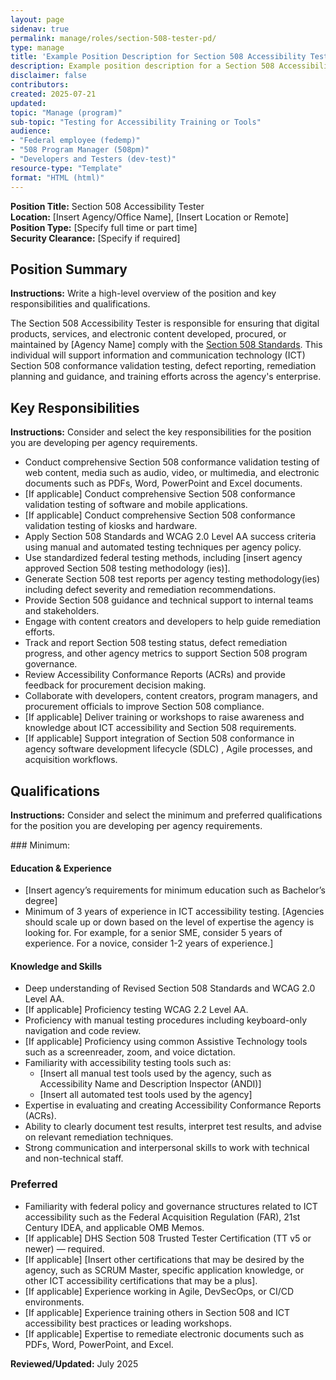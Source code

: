 ```yaml
---
layout: page
sidenav: true
permalink: manage/roles/section-508-tester-pd/
type: manage
title: 'Example Position Description for Section 508 Accessibility Tester'
description: Example position description for a Section 508 Accessibility Tester.
disclaimer: false
contributors: 
created: 2025-07-21
updated: 
topic: "Manage (program)"
sub-topic: "Testing for Accessibility Training or Tools"
audience:
- "Federal employee (fedemp)"
- "508 Program Manager (508pm)"
- "Developers and Testers (dev-test)"
resource-type: "Template"
format: "HTML (html)"
---
```


**Position Title:** Section 508 Accessibility Tester  
**Location:** [Insert Agency/Office Name], [Insert Location or Remote]  
**Position Type:** [Specify full time or part time]  
**Security Clearance:** [Specify if required]

## Position Summary
<div class="border-base radius-lg border-1px padding-1 bg-primary-lighter" style="margin-top: 1.0em;"><p><strong>Instructions:</strong> Write a high-level overview of the position and key responsibilities and qualifications.</p></div>

The Section 508 Accessibility Tester is responsible for ensuring that digital products, services, and electronic content developed, procured, or maintained by [Agency Name] comply with the <a href="https://www.access-board.gov/ict/" target="_blank" class="usa-link--external">Section 508 Standards</a>. This individual will support information and communication technology (ICT) Section 508 conformance validation testing, defect reporting, remediation planning and guidance, and training efforts across the agency's enterprise.

## Key Responsibilities
<div class="border-base radius-lg border-1px padding-1 bg-primary-lighter" style="margin-top: 1.0em;"><p><strong>Instructions:</strong> Consider and select the key responsibilities for the position you are developing per agency requirements.</p></div>

* Conduct comprehensive Section 508 conformance validation testing of web content, media such as audio, video, or multimedia, and electronic documents such as PDFs, Word, PowerPoint and Excel documents.  
* [If applicable] Conduct comprehensive Section 508 conformance validation testing of software and mobile applications.   
* [If applicable] Conduct comprehensive Section 508 conformance validation testing of kiosks and hardware.  
* Apply Section 508 Standards and WCAG 2.0 Level AA success criteria using manual and automated testing techniques per agency policy.  
* Use standardized federal testing methods, including [insert agency approved Section 508 testing methodology (ies)].  
* Generate Section 508 test reports per agency testing methodology(ies) including defect severity and remediation recommendations.  
* Provide Section 508 guidance and technical support to internal teams and stakeholders.  
* Engage with content creators and developers to help guide remediation efforts.  
* Track and report Section 508 testing status, defect remediation progress, and other agency metrics to support Section 508 program governance.  
* Review Accessibility Conformance Reports (ACRs) and provide feedback for procurement decision making.  
* Collaborate with developers, content creators, program managers, and procurement officials to improve Section 508 compliance.  
* [If applicable] Deliver training or workshops to raise awareness and knowledge about ICT accessibility and Section 508 requirements.  
* [If applicable] Support integration of Section 508 conformance in agency software development lifecycle (SDLC) , Agile processes, and acquisition workflows.

## Qualifications
<div class="border-base radius-lg border-1px padding-1 bg-primary-lighter" style="margin-top: 1.0em;"><p><strong>Instructions:</strong> Consider and select the minimum and preferred qualifications for the position you are developing per agency requirements.</p></div>
### Minimum:

#### Education & Experience

* [Insert agency’s requirements for minimum education such as Bachelor’s degree]  
* Minimum of 3 years of experience in ICT accessibility testing. [Agencies should scale up or down based on the level of expertise the agency is looking for. For example, for a senior SME, consider 5 years of experience. For a novice, consider 1-2 years of experience.]

#### Knowledge and Skills

* Deep understanding of Revised Section 508 Standards and WCAG 2.0 Level AA.  
* [If applicable] Proficiency testing WCAG 2.2 Level AA.   
* Proficiency with manual testing procedures including keyboard-only navigation and code review.  
* [If applicable] Proficiency using common Assistive Technology tools such as a screenreader, zoom, and voice dictation.   
* Familiarity with accessibility testing tools such as:  
  * [Insert all manual test tools used by the agency, such as Accessibility Name and Description Inspector (ANDI)]  
  * [Insert all automated test tools used by the agency]  
* Expertise in evaluating and creating Accessibility Conformance Reports (ACRs).  
* Ability to clearly document test results, interpret test results, and advise on relevant remediation techniques.  
* Strong communication and interpersonal skills to work with technical and non-technical staff.

### Preferred 

* Familiarity with federal policy and governance structures related to ICT accessibility such as the Federal Acquisition Regulation (FAR), 21st Century IDEA, and applicable OMB Memos.  
* [If applicable] DHS Section 508 Trusted Tester Certification (TT v5 or newer) — required.  
* [If applicable] [Insert other certifications that may be desired by the agency, such as SCRUM Master, specific application knowledge, or other ICT accessibility certifications that may be a plus].  
* [If applicable] Experience working in Agile, DevSecOps, or CI/CD environments.  
* [If applicable] Experience training others in Section 508 and ICT accessibility best practices or leading workshops.  
* [If applicable] Expertise to remediate electronic documents such as PDFs, Word, PowerPoint, and Excel.


**Reviewed/Updated:** July 2025
